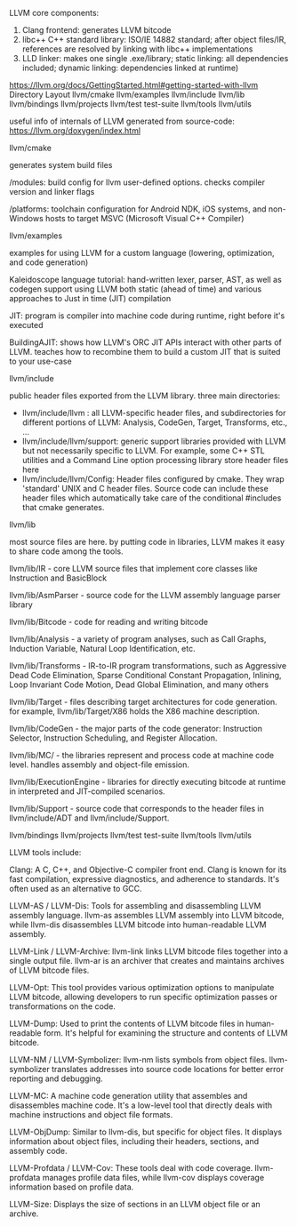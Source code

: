LLVM core components:
1. Clang frontend: generates LLVM bitcode
2. libc++ C++ standard library: ISO/IE 14882 standard; after object files/IR, references are resolved by linking with libc++ implementations
3. LLD linker: makes one single .exe/library; static linking: all dependencies included; dynamic linking: dependencies linked at runtime)

https://llvm.org/docs/GettingStarted.html#getting-started-with-llvm 
Directory Layout
llvm/cmake
llvm/examples
llvm/include
llvm/lib
llvm/bindings
llvm/projects
llvm/test
test-suite
llvm/tools
llvm/utils

useful info of internals of LLVM generated from source-code: https://llvm.org/doxygen/index.html 


llvm/cmake

generates system build files

/modules: build config for llvm user-defined options. checks compiler version and linker flags

/platforms: toolchain configuration for Android NDK, iOS systems, and non-Windows hosts to target MSVC (Microsoft Visual C++ Compiler)



llvm/examples

examples for using LLVM for a custom language (lowering, optimization, and code generation)

Kaleidoscope language tutorial: hand-written lexer, parser, AST, as well as codegen support using LLVM both static (ahead of time) and various approaches to Just in time (JIT) compilation

JIT: program is compiler into machine code during runtime, right before it's executed

BuildingAJIT: shows how LLVM's ORC JIT APIs interact with other parts of LLVM. teaches how to recombine them to build a custom JIT that is suited to your use-case




llvm/include

public header files exported from the LLVM library. three main directories:

- llvm/include/llvm : all LLVM-specific header files, and subdirectories for different portions of LLVM: Analysis, CodeGen, Target, Transforms, etc., ...
- llvm/include/llvm/support: generic support libraries provided with LLVM but not necessarily specific to LLVM. For example, some C++ STL utilities and a Command Line option processing library store header files here
- llvm/include/llvm/Config: Header files configured by cmake. They wrap 'standard' UNIX and C header files. Source code can include these header files which automatically take care of the conditional #includes that cmake generates.




llvm/lib

most source files are here. by putting code in libraries, LLVM makes it easy to share code among the tools.

llvm/lib/IR - core LLVM source files that implement core classes like Instruction and BasicBlock

llvm/lib/AsmParser - source code for the LLVM assembly language parser library

llvm/lib/Bitcode - code for reading and writing bitcode

llvm/lib/Analysis - a variety of program analyses, such as Call Graphs, Induction Variable, Natural Loop Identification, etc.

llvm/lib/Transforms - IR-to-IR program transformations, such as Aggressive Dead Code Elimination, Sparse Conditional Constant Propagation, Inlining, Loop Invariant Code Motion, Dead Global Elimination, and many others

llvm/lib/Target - files describing target architectures for code generation. for example, llvm/lib/Target/X86 holds the X86 machine description.

llvm/lib/CodeGen - the major parts of the code generator: Instruction Selector, Instruction Scheduling, and Register Allocation.

llvm/lib/MC/ - the libraries represent and process code at machine code level. handles assembly and object-file emission.

llvm/lib/ExecutionEngine - libraries for directly executing bitcode at runtime in interpreted and JIT-compiled scenarios.

llvm/lib/Support - source code that corresponds to the header files in llvm/include/ADT and llvm/include/Support.



















llvm/bindings
llvm/projects
llvm/test
test-suite
llvm/tools
llvm/utils










LLVM tools include:

Clang: A C, C++, and Objective-C compiler front end. Clang is known for its fast compilation, expressive diagnostics, and adherence to standards. It's often used as an alternative to GCC.

LLVM-AS / LLVM-Dis: Tools for assembling and disassembling LLVM assembly language. llvm-as assembles LLVM assembly into LLVM bitcode, while llvm-dis disassembles LLVM bitcode into human-readable LLVM assembly.

LLVM-Link / LLVM-Archive: llvm-link links LLVM bitcode files together into a single output file. llvm-ar is an archiver that creates and maintains archives of LLVM bitcode files.

LLVM-Opt: This tool provides various optimization options to manipulate LLVM bitcode, allowing developers to run specific optimization passes or transformations on the code.

LLVM-Dump: Used to print the contents of LLVM bitcode files in human-readable form. It's helpful for examining the structure and contents of LLVM bitcode.

LLVM-NM / LLVM-Symbolizer: llvm-nm lists symbols from object files. llvm-symbolizer translates addresses into source code locations for better error reporting and debugging.

LLVM-MC: A machine code generation utility that assembles and disassembles machine code. It's a low-level tool that directly deals with machine instructions and object file formats.

LLVM-ObjDump: Similar to llvm-dis, but specific for object files. It displays information about object files, including their headers, sections, and assembly code.

LLVM-Profdata / LLVM-Cov: These tools deal with code coverage. llvm-profdata manages profile data files, while llvm-cov displays coverage information based on profile data.

LLVM-Size: Displays the size of sections in an LLVM object file or an archive.

